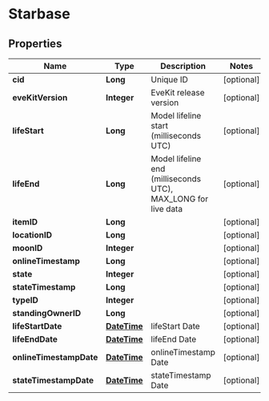 
# Starbase

## Properties
Name | Type | Description | Notes
------------ | ------------- | ------------- | -------------
**cid** | **Long** | Unique ID |  [optional]
**eveKitVersion** | **Integer** | EveKit release version |  [optional]
**lifeStart** | **Long** | Model lifeline start (milliseconds UTC) |  [optional]
**lifeEnd** | **Long** | Model lifeline end (milliseconds UTC), MAX_LONG for live data |  [optional]
**itemID** | **Long** |  |  [optional]
**locationID** | **Long** |  |  [optional]
**moonID** | **Integer** |  |  [optional]
**onlineTimestamp** | **Long** |  |  [optional]
**state** | **Integer** |  |  [optional]
**stateTimestamp** | **Long** |  |  [optional]
**typeID** | **Integer** |  |  [optional]
**standingOwnerID** | **Long** |  |  [optional]
**lifeStartDate** | [**DateTime**](DateTime.md) | lifeStart Date |  [optional]
**lifeEndDate** | [**DateTime**](DateTime.md) | lifeEnd Date |  [optional]
**onlineTimestampDate** | [**DateTime**](DateTime.md) | onlineTimestamp Date |  [optional]
**stateTimestampDate** | [**DateTime**](DateTime.md) | stateTimestamp Date |  [optional]



